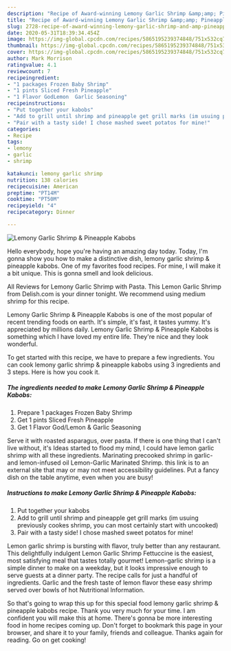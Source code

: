 ```yaml
---
description: "Recipe of Award-winning Lemony Garlic Shrimp &amp;amp; Pineapple Kabobs"
title: "Recipe of Award-winning Lemony Garlic Shrimp &amp;amp; Pineapple Kabobs"
slug: 2728-recipe-of-award-winning-lemony-garlic-shrimp-and-amp-pineapple-kabobs
date: 2020-05-31T18:39:34.454Z
image: https://img-global.cpcdn.com/recipes/5865195239374848/751x532cq70/lemony-garlic-shrimp-pineapple-kabobs-recipe-main-photo.jpg
thumbnail: https://img-global.cpcdn.com/recipes/5865195239374848/751x532cq70/lemony-garlic-shrimp-pineapple-kabobs-recipe-main-photo.jpg
cover: https://img-global.cpcdn.com/recipes/5865195239374848/751x532cq70/lemony-garlic-shrimp-pineapple-kabobs-recipe-main-photo.jpg
author: Mark Morrison
ratingvalue: 4.1
reviewcount: 7
recipeingredient:
- "1 packages Frozen Baby Shrimp"
- "1 pints Sliced Fresh Pineapple"
- "1 Flavor GodLemon  Garlic Seasoning"
recipeinstructions:
- "Put together your kabobs"
- "Add to grill until shrimp and pineapple get grill marks (im usuing previously cookes shrimp, you can most certainly start with uncooked)"
- "Pair with a tasty side! I chose mashed sweet potatos for mine!"
categories:
- Recipe
tags:
- lemony
- garlic
- shrimp

katakunci: lemony garlic shrimp 
nutrition: 138 calories
recipecuisine: American
preptime: "PT14M"
cooktime: "PT50M"
recipeyield: "4"
recipecategory: Dinner

---
```



![Lemony Garlic Shrimp &amp; Pineapple Kabobs](https://img-global.cpcdn.com/recipes/5865195239374848/751x532cq70/lemony-garlic-shrimp-pineapple-kabobs-recipe-main-photo.jpg)

Hello everybody, hope you're having an amazing day today. Today, I'm gonna show you how to make a distinctive dish, lemony garlic shrimp &amp; pineapple kabobs. One of my favorites food recipes. For mine, I will make it a bit unique. This is gonna smell and look delicious.

All Reviews for Lemony Garlic Shrimp with Pasta. This Lemon Garlic Shrimp from Delish.com is your dinner tonight. We recommend using medium shrimp for this recipe.

Lemony Garlic Shrimp &amp; Pineapple Kabobs is one of the most popular of recent trending foods on earth. It's simple, it's fast, it tastes yummy. It's appreciated by millions daily. Lemony Garlic Shrimp &amp; Pineapple Kabobs is something which I have loved my entire life. They're nice and they look wonderful.


To get started with this recipe, we have to prepare a few ingredients. You can cook lemony garlic shrimp &amp; pineapple kabobs using 3 ingredients and 3 steps. Here is how you cook it.

<!--inarticleads1-->

##### The ingredients needed to make Lemony Garlic Shrimp &amp; Pineapple Kabobs:

1. Prepare 1 packages Frozen Baby Shrimp
1. Get 1 pints Sliced Fresh Pineapple
1. Get 1 Flavor God/Lemon &amp; Garlic Seasoning


Serve it with roasted asparagus, over pasta. If there is one thing that I can&#39;t live without, it&#39;s Ideas started to flood my mind, I could have lemon garlic shrimp with all these ingredients. Marinating precooked shrimp in garlic- and lemon-infused oil Lemon-Garlic Marinated Shrimp. this link is to an external site that may or may not meet accessibility guidelines. Put a fancy dish on the table anytime, even when you are busy! 

<!--inarticleads2-->

##### Instructions to make Lemony Garlic Shrimp &amp; Pineapple Kabobs:

1. Put together your kabobs
1. Add to grill until shrimp and pineapple get grill marks (im usuing previously cookes shrimp, you can most certainly start with uncooked)
1. Pair with a tasty side! I chose mashed sweet potatos for mine!


Lemon garlic shrimp is bursting with flavor, truly better than any restaurant. This delightfully indulgent Lemon Garlic Shrimp Fettuccine is the easiest, most satisfying meal that tastes totally gourmet! Lemon-garlic shrimp is a simple dinner to make on a weekday, but it looks impressive enough to serve guests at a dinner party. The recipe calls for just a handful of ingredients. Garlic and the fresh taste of lemon flavor these easy shrimp served over bowls of hot Nutritional Information. 

So that's going to wrap this up for this special food lemony garlic shrimp &amp; pineapple kabobs recipe. Thank you very much for your time. I am confident you will make this at home. There's gonna be more interesting food in home recipes coming up. Don't forget to bookmark this page in your browser, and share it to your family, friends and colleague. Thanks again for reading. Go on get cooking!
